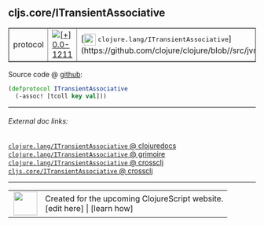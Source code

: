 ## cljs.core/ITransientAssociative



 <table border="1">
<tr>
<td>protocol</td>
<td><a href="https://github.com/cljsinfo/cljs-api-docs/tree/0.0-1211"><img valign="middle" alt="[+] 0.0-1211" title="Added in 0.0-1211" src="https://img.shields.io/badge/+-0.0--1211-lightgrey.svg"></a> </td>
<td>
[<img height="24px" valign="middle" src="http://i.imgur.com/1GjPKvB.png"> <samp>clojure.lang/ITransientAssociative</samp>](https://github.com/clojure/clojure/blob//src/jvm/clojure/lang/ITransientAssociative.java)
</td>
</tr>
</table>









Source code @ [github](https://github.com/clojure/clojurescript/blob/r1503/src/cljs/cljs/core.cljs#L283-L284):

```clj
(defprotocol ITransientAssociative
  (-assoc! [tcoll key val]))
```

<!--
Repo - tag - source tree - lines:

 <pre>
clojurescript @ r1503
└── src
    └── cljs
        └── cljs
            └── <ins>[core.cljs:283-284](https://github.com/clojure/clojurescript/blob/r1503/src/cljs/cljs/core.cljs#L283-L284)</ins>
</pre>

-->

---



###### External doc links:

[`clojure.lang/ITransientAssociative` @ clojuredocs](http://clojuredocs.org/clojure.lang/ITransientAssociative)<br>
[`clojure.lang/ITransientAssociative` @ grimoire](http://conj.io/store/v1/org.clojure/clojure/1.7.0-beta3/clj/clojure.lang/ITransientAssociative/)<br>
[`clojure.lang/ITransientAssociative` @ crossclj](http://crossclj.info/fun/clojure.lang/ITransientAssociative.html)<br>
[`cljs.core/ITransientAssociative` @ crossclj](http://crossclj.info/fun/cljs.core.cljs/ITransientAssociative.html)<br>

---

 <table>
<tr><td>
<img valign="middle" align="right" width="48px" src="http://i.imgur.com/Hi20huC.png">
</td><td>
Created for the upcoming ClojureScript website.<br>
[edit here] | [learn how]
</td></tr></table>

[edit here]:https://github.com/cljsinfo/cljs-api-docs/blob/master/cljsdoc/cljs.core/ITransientAssociative.cljsdoc
[learn how]:https://github.com/cljsinfo/cljs-api-docs/wiki/cljsdoc-files

<!--

This information was too distracting to show to readers, but I'll leave it
commented here since it is helpful to:

- pretty-print the data used to generate this document
- and show how to retrieve that data



The API data for this symbol:

```clj
{:ns "cljs.core",
 :name "ITransientAssociative",
 :history [["+" "0.0-1211"]],
 :type "protocol",
 :full-name-encode "cljs.core/ITransientAssociative",
 :source {:code "(defprotocol ITransientAssociative\n  (-assoc! [tcoll key val]))",
          :title "Source code",
          :repo "clojurescript",
          :tag "r1503",
          :filename "src/cljs/cljs/core.cljs",
          :lines [283 284]},
 :methods [{:name "-assoc!",
            :signature ["[tcoll key val]"],
            :docstring nil}],
 :full-name "cljs.core/ITransientAssociative",
 :clj-symbol "clojure.lang/ITransientAssociative"}

```

Retrieve the API data for this symbol:

```clj
;; from Clojure REPL
(require '[clojure.edn :as edn])
(-> (slurp "https://raw.githubusercontent.com/cljsinfo/cljs-api-docs/catalog/cljs-api.edn")
    (edn/read-string)
    (get-in [:symbols "cljs.core/ITransientAssociative"]))
```

-->
